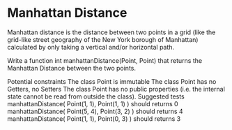 # Manhattan Distance
Manhattan distance is the distance between two points in a grid (like the grid-like street geography of the New York borough of Manhattan) calculated by only taking a vertical and/or horizontal path.

Write a function int manhattanDistance(Point, Point) that returns the Manhattan Distance between the two points.

Potential constraints
The class Point is immutable
The class Point has no Getters, no Setters
The class Point has no public properties (i.e. the internal state cannot be read from outside the class).
Suggested tests
manhattanDistance( Point(1, 1), Point(1, 1) ) should returns 0
manhattanDistance( Point(5, 4), Point(3, 2) ) should returns 4
manhattanDistance( Point(1, 1), Point(0, 3) ) should returns 3